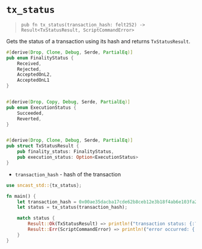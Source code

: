 # `tx_status`

> `pub fn tx_status(transaction_hash: felt252) -> Result<TxStatusResult, ScriptCommandError>`

Gets the status of a transaction using its hash and returns `TxStatusResult`.

```rust
#[derive(Drop, Clone, Debug, Serde, PartialEq)]
pub enum FinalityStatus {
    Received,
    Rejected,
    AcceptedOnL2,
    AcceptedOnL1
}


#[derive(Drop, Copy, Debug, Serde, PartialEq)]
pub enum ExecutionStatus {
    Succeeded,
    Reverted,
}


#[derive(Drop, Clone, Debug, Serde, PartialEq)]
pub struct TxStatusResult {
    pub finality_status: FinalityStatus,
    pub execution_status: Option<ExecutionStatus>
}
```

- `transaction_hash` - hash of the transaction

```rust
use sncast_std::{tx_status};

fn main() {
    let transaction_hash = 0x00ae35dacba17cde62b8ceb12e3b18f4ab6e103fa2d5e3d9821cb9dc59d59a3c;
    let status = tx_status(transaction_hash);

    match status {
        Result::Ok(TxStatusResult) => println!("transaction status: {:?}", TxStatusResult),
        Result::Err(ScriptCommandError) => println!("error occurred: {:?}", ScriptCommandError),
    }
}
```